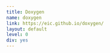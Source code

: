 ```yaml
---
title: Doxygen
name: doxygen
link: https://eic.github.io/doxygen/
layout: default
level: 0
div: yes
---
```

